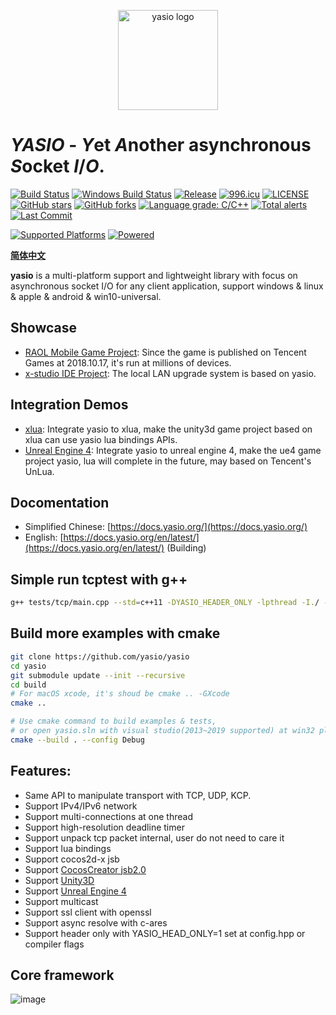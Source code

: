 <p align="center"><a href="https://yasio.org" target="_blank" rel="noopener noreferrer"><img width="160" src="https://yasio.org/images/logo.png" alt="yasio logo"></a></p>

# *YASIO* - *Y*et *A*nother asynchronous *S*ocket *I*/*O*.
[![Build Status](https://travis-ci.com/yasio/yasio.svg?branch=master)](https://travis-ci.com/yasio/yasio)
[![Windows Build Status](https://ci.appveyor.com/api/projects/status/d6qjfygtw2ewt9pf/branch/master?svg=true)](https://ci.appveyor.com/project/halx99/yasio)
[![Release](https://img.shields.io/badge/release-v3.33.7-blue.svg)](https://github.com/yasio/yasio/releases)
[![996.icu](https://img.shields.io/badge/link-996.icu-red.svg)](https://996.icu)
[![LICENSE](https://img.shields.io/badge/license-Anti%20996-blue.svg)](https://github.com/yasio/yasio/blob/master/LICENSE)
[![GitHub stars](https://img.shields.io/github/stars/yasio/yasio.svg?label=Stars)](https://github.com/yasio/yasio)
[![GitHub forks](https://img.shields.io/github/forks/yasio/yasio.svg?label=Fork)](https://github.com/yasio/yasio)
[![Language grade: C/C++](https://img.shields.io/lgtm/grade/cpp/g/yasio/yasio.svg?logo=lgtm&logoWidth=18)](https://lgtm.com/projects/g/yasio/yasio/context:cpp)
[![Total alerts](https://img.shields.io/lgtm/alerts/g/yasio/yasio.svg?logo=lgtm&logoWidth=18)](https://lgtm.com/projects/g/yasio/yasio/alerts/)
[![Last Commit](https://badgen.net/github/last-commit/yasio/yasio)](https://github.com/yasio/yasio)

  
[![Supported Platforms](https://img.shields.io/badge/platform-ios%20%7C%20osx%20%7C%20android%20%7C%20windows%20%7C%20linux-green.svg?style=flat-square)](https://github.com/yasio/yasio)
[![Powered](https://img.shields.io/badge/Powered%20by-c4games-blue.svg)](http://c4games.com)  
  
**[简体中文](README.md)**
  
**yasio** is a multi-platform support and lightweight library with focus on asynchronous socket I/O for any client application, support windows & linux & apple & android & win10-universal.  

## Showcase
* [RAOL Mobile Game Project](https://hongjing.qq.com/): Since the game is published on Tencent Games at 2018.10.17, it's run at millions of devices.
* [x-studio IDE Project](https://en.x-studio.net/): The local LAN upgrade system is based on yasio.

## Integration Demos
* [xlua](https://github.com/yasio/DemoU3D): Integrate yasio to xlua, make the unity3d game project based on xlua can use yasio lua bindings APIs.
* [Unreal Engine 4](https://github.com/yasio/DemoUE4): Integrate yasio to unreal engine 4, make the ue4 game project yasio, lua will complete in the future, may based on Tencent's UnLua.

## Docomentation
* Simplified Chinese: [https://docs.yasio.org/](https://docs.yasio.org/)
* English: [https://docs.yasio.org/en/latest/](https://docs.yasio.org/en/latest/) (Building)

## Simple run tcptest with g++
```sh
g++ tests/tcp/main.cpp --std=c++11 -DYASIO_HEADER_ONLY -lpthread -I./ -o tcptest && ./tcptest
```

## Build more examples with cmake
```sh
git clone https://github.com/yasio/yasio
cd yasio
git submodule update --init --recursive
cd build
# For macOS xcode, it's shoud be cmake .. -GXcode
cmake ..

# Use cmake command to build examples & tests, 
# or open yasio.sln with visual studio(2013~2019 supported) at win32 platform
cmake --build . --config Debug
```

## Features: 
* Same API to manipulate transport with TCP, UDP, KCP.
* Support IPv4/IPv6 network
* Support multi-connections at one thread
* Support high-resolution deadline timer
* Support unpack tcp packet internal, user do not need to care it
* Support lua bindings
* Support cocos2d-x jsb
* Support [CocosCreator jsb2.0](https://github.com/yasio/inettester)
* Support [Unity3D](https://github.com/yasio/DemoU3D)
* Support [Unreal Engine 4](https://github.com/yasio/DemoUE4)
* Support multicast
* Support ssl client with openssl
* Support async resolve with c-ares
* Support header only with YASIO_HEAD_ONLY=1 set at config.hpp or compiler flags

  
## Core framework
![image](https://yasio.org/images/framework_en.png)  

